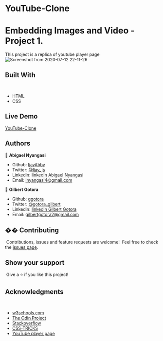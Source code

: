# YouTube-Clone
# Embedding Images and Video - Project 1.

This project is a replica of youtube player page
​![Screenshot from 2020-07-12 22-11-26](https://user-images.githubusercontent.com/43843720/87256581-a5926b00-c49c-11ea-8059-7d43adf5f10e.png)

## Built With
​
- HTML
- CSS
​
## Live Demo
[YouTube-Clone](https://festive-yalow-f4b72f.netlify.app/)

## Authors

👤 **Abigael Nyangasi**
​
- Github: [IjayAbby](https://github.com/IjayAbby)
- Twitter: [@Ijay_js](https://twitter.com/Ijay_js)
- Linkedin: [linkedin Abigael Nyangasi](https://www.linkedin.com/in/ijayabby4/)
- Email:  inyangasi4@gmail.com


👤 **Gilbert Gotora**
​
- Github: [ggotora](https://github.com/ggotora)
- Twitter: [@gotora_gilbert](https://twitter.com/gotora_gilbert)
- Linkedin: [linkedin Gilbert Gotora](https://www.linkedin.com/in/gilbert-gotora/)
- Email: gilbertgotora2@gmail.com
​
## �� Contributing
​
Contributions, issues and feature requests are welcome!
​
Feel free to check the <a href="https://github.com/RICKCOYL/embeded-images-and-videos/issues"> issues page</a>.
​
## Show your support
​
Give a ⭐️ if you like this project!
​
## Acknowledgments
​
- <a href="https://www.w3schools.com/" target="_blank">w3schools.com</a> 
- <a href="https://www.theodinproject.com/" target="_blank">The Odin Project</a>
- <a href="https://www.stackoverflow.com/" target="_blank">Stackoverflow</a>
- <a href="https://css-tricks.com/" target="_blank">CSS-TRICKS</a>
- <a href="https://youtube.com/" target="_blank">YouTube player page</a>
